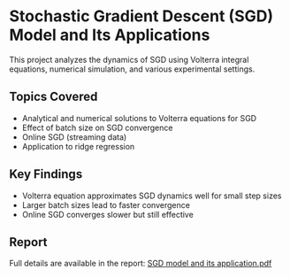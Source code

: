 # Stochastic Gradient Descent (SGD) Model and Its Applications

This project analyzes the dynamics of SGD using Volterra integral equations, numerical simulation, and various experimental settings.

## Topics Covered
- Analytical and numerical solutions to Volterra equations for SGD
- Effect of batch size on SGD convergence
- Online SGD (streaming data)
- Application to ridge regression

## Key Findings
- Volterra equation approximates SGD dynamics well for small step sizes
- Larger batch sizes lead to faster convergence
- Online SGD converges slower but still effective

## Report
Full details are available in the report: [SGD model and its application.pdf](SGD%20model%20and%20its%20application.pdf)
